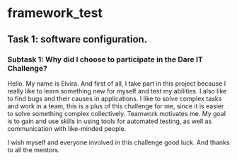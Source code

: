 # framework_test
## Task 1: software configuration.
### Subtask 1: Why did I choose to participate in the Dare IT Challenge?
Hello. My name is Elvira. And first of all, I take part in this project because I really like to learn something new for myself and test my abilities. 
I also like to find bugs and their causes in applications. 
I like to solve complex tasks and work in a team, this is a plus of this challenge for me, since it is easier to solve something complex collectively. 
Teamwork motivates me. My goal is to gain and use skills in using tools for automated testing, as well as communication with like-minded people.

I wish myself and everyone involved in this challenge good luck. And thanks to all the mentors.